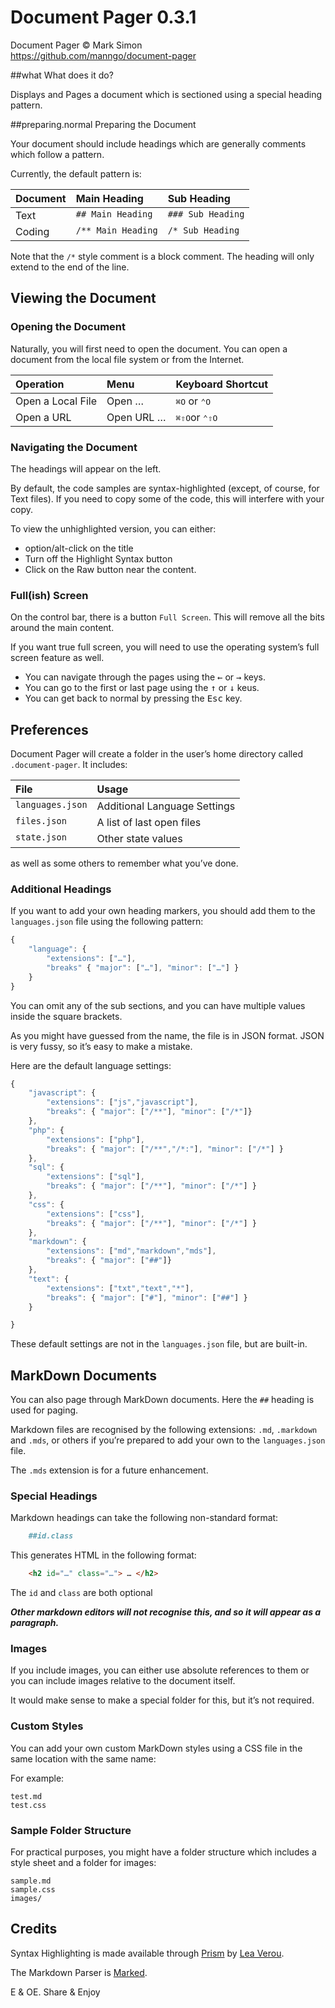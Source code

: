 <style>
	th, td {
		text-align: left;
		vertical-align: top;
	}

	pre {
		tab-size: 4 !important;
	}
</style>
#	Document Pager 0.3.1

Document Pager © Mark Simon  
https://github.com/manngo/document-pager

##what	What does it do?

Displays and Pages a document which is sectioned using a special heading pattern.

##preparing.normal	Preparing the Document

Your document should include headings which are generally comments which follow a pattern.

Currently, the default pattern is:

| Document | Main Heading       | Sub Heading       |
|----------|--------------------|-------------------|
| Text     | `## Main Heading`  | `### Sub Heading` |
| Coding   | `/** Main Heading` | `/* Sub Heading`  |

Note that the `/*` style comment is a block comment. The heading will only extend to the end of the line.

##	Viewing the Document

###	Opening the Document

Naturally, you will first need to open the document. You can open a document from the local file system or from the Internet.

| Operation         | Menu       | Keyboard Shortcut |
|-------------------|------------|-------------------|
| Open a Local File | Open …     | <span><kbd>⌘</kbd><kbd>O</kbd></span> or <span><kbd>⌃</kbd><kbd>O</kbd></span>          |
| Open a URL        | Open URL … | <span><kbd>⌘</kbd><kbd>⇧</kbd><kbd>O</kbd></span>or <span><kbd>⌃</kbd><kbd>⇧</kbd><kbd>O</kbd></span>        |


###	Navigating the Document

The headings will appear on the left.

By default, the code samples are syntax-highlighted (except, of course, for Text files). If you need to copy some of the code, this will interfere with your copy.

To view the unhighlighted version, you can either:

- option/alt-click on the title
- Turn off the Highlight Syntax button
- Click on the Raw button near the content.

###	Full(ish) Screen

On the control bar, there is a button `Full Screen`. This will remove all the bits around the main content.

If you want true full screen, you will need to use the operating system’s full screen feature as well.

- You can navigate through the pages using the <span><kbd>←</kbd></span> or <span><kbd>→</kbd></span> keys.
- You can go to the first or last page using the <span><kbd>↑</kbd></span> or <span><kbd>↓</kbd></span> keus.
- You can get back to normal by pressing the <span><kbd>Esc</kbd></span> key.

##	Preferences

Document Pager will create a folder in the user’s home directory called `.document-pager`. It includes:

| File             | Usage                        |
|------------------|------------------------------|
| `languages.json` | Additional Language Settings |
| `files.json`     | A list of last open files    |
| `state.json`     | Other state values           |

as well as some others to remember what you’ve done.

###	Additional Headings

If you want to add your own heading markers, you should add them to the `languages.json` file using the following pattern:

```js
{
	"language": {
		"extensions": ["…"],
		"breaks" { "major": ["…"], "minor": ["…"] }
	}
}
```

You can omit any of the sub sections, and you can have multiple values inside the square brackets.

As you might have guessed from the name, the file is in JSON format. JSON is very fussy, so it’s easy to make a mistake.

Here are the default language settings:

```js
{
	"javascript": {
		"extensions": ["js","javascript"],
		"breaks": { "major": ["/**"], "minor": ["/*"]}
	},
	"php": {
		"extensions": ["php"],
		"breaks": { "major": ["/**","/*:"], "minor": ["/*"] }
	},
	"sql": {
		"extensions": ["sql"],
		"breaks": { "major": ["/**"], "minor": ["/*"] }
	},
	"css": {
		"extensions": ["css"],
		"breaks": { "major": ["/**"], "minor": ["/*"] }
	},
	"markdown": {
		"extensions": ["md","markdown","mds"],
		"breaks": { "major": ["##"]}
	},
	"text": {
		"extensions": ["txt","text","*"],
		"breaks": { "major": ["#"], "minor": ["##"] }
	}

}
```

These default settings are not in the `languages.json` file, but are built-in.

##	MarkDown Documents

You can also page through MarkDown documents. Here the `##` heading is used for paging.

Markdown files are recognised by the following extensions: `.md`, `.markdown` and `.mds`, or others if you’re prepared to add your own to the `languages.json` file.

The `.mds` extension is for a future enhancement.

###	Special Headings

Markdown headings can take the following non-standard format:

```md
	##id.class
```

This generates HTML in the following format:

```html
	<h2 id="…" class="…"> … </h2>
```

The `id` and `class` are both optional

___Other markdown editors will not recognise this, and so it will appear as a paragraph.___

### Images

If you include images, you can either use absolute references to them or you can include images relative to the document itself.

It would make sense to make a special folder for this, but it’s not required.

###	Custom Styles

You can add your own custom MarkDown styles using a CSS file in the same location with the same name:

For example:

```
test.md
test.css
```

###	Sample Folder Structure

For practical purposes, you might have a folder structure which includes a style sheet and a folder for images:

```
sample.md
sample.css
images/
```

##	Credits

Syntax Highlighting is made available through [Prism](https://prismjs.com/) by [Lea Verou](https://lea.verou.me/).

The Markdown Parser is [Marked](https://marked.js.org/).

E & OE. Share & Enjoy
